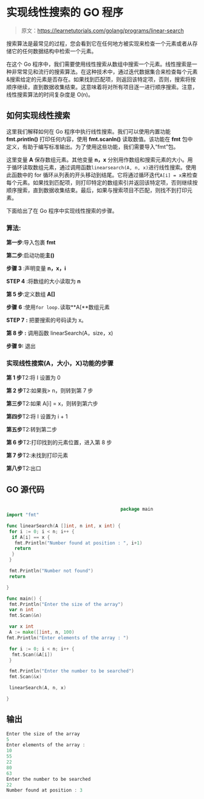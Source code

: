 # 实现线性搜索的 GO 程序

> 原文：<https://learnetutorials.com/golang/programs/linear-search>

搜索算法是最常见的过程，您会看到它在任何地方被实现来检查一个元素或者从存储它的任何数据结构中检索一个元素。

在这个 Go 程序中，我们需要使用线性搜索从数组中搜索一个元素。线性搜索是一种非常常见和流行的搜索算法。在这种技术中，通过迭代数据集合来检查每个元素&搜索给定的元素是否存在。如果找到匹配项，则返回该特定项，否则，搜索将按顺序继续，直到数据收集结束。这意味着将对所有项目逐一进行顺序搜索。注意，线性搜索算法的时间复杂度是 O(n)。

## 如何实现线性搜索

这里我们解释如何在 Go 程序中执行线性搜索。我们可以使用内置功能 **fmt.println()** 打印任何内容，使用 **fmt.scanln()** 读取数值。该功能在 **fmt** 包中定义，有助于编写标准输出。为了使用这些功能，我们需要导入“fmt”包。

这里变量 **A** 保存数组元素。其他变量 **n，x** 分别用作数组和搜索元素的大小。用于循环读取数组元素，通过调用函数`linearsearch(A, n, x)`进行线性搜索。使用此函数中的 for 循环从列表的开头移动到结尾。它将通过循环迭代`A[i] = x`来检查每个元素。如果找到匹配项，则打印特定的数组索引并返回该特定项，否则继续按顺序搜索，直到数据收集结束。最后，如果与搜索项目不匹配，则找不到打印元素。

下面给出了在 Go 程序中实现线性搜索的步骤。

### **算法:**

**第一步**:导入包裹 **fmt**

**第二步**:启动功能**主()**

**步骤 3** :声明变量 **n，x，i**

**STEP 4** :将数组的大小读取为 **n**

**第 5 步**:定义数组 **A[]**

**步骤** **6** :使用`for loop.`读取**A[**数组元素

**STEP 7** **:** 把要搜索的号码读为 x。

**第 8 步** **:** 调用函数 linearSearch(A，size，x)

**步骤 9:** 退出

### **实现线性搜索(A，大小，X)功能的步骤**

**第 1 步**T2:将 I 设置为 0

**第 2 步**T2:如果我> n，则转到第 7 步

**第三步**T2:如果 A[i] = x，则转到第六步

**第四步**T2:将 I 设置为 i + 1

**第五步**T2:转到第二步

**第 6 步**T2:打印找到的元素位置，进入第 8 步

**第 7 步**T2:未找到打印元素

**第八步**T2:出口

## GO 源代码

```go

                                          package main
import "fmt"

func linearSearch(A []int, n int, x int) {
 for i := 0; i < n; i++ {
  if A[i] == x {
   fmt.Println("Number found at position : ", i+1)
   return
  }
 }

 fmt.Println("Number not found")
 return

}

func main() {
 fmt.Println("Enter the size of the array")
 var n int
 fmt.Scan(&n)

 var x int
 A := make([]int, n, 100)
fmt.Println("Enter elements of the array : ")

 for i := 0; i < n; i++ {
  fmt.Scan(&A[i])
 }

 fmt.Println("Enter the number to be searched")
 fmt.Scan(&x)

 linearSearch(A, n, x)

} 

```

## 输出

```go
Enter the size of the array
5
Enter elements of the array :
10
55
22
80
63
Enter the number to be searched
22
Number found at position : 3
```